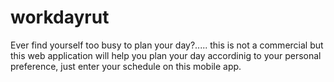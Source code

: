 # workdayrut

Ever find yourself too busy to plan your day?..... this is not a commercial but this web application will help you plan your day accordinig to your personal preference, just enter your schedule on this mobile app.
